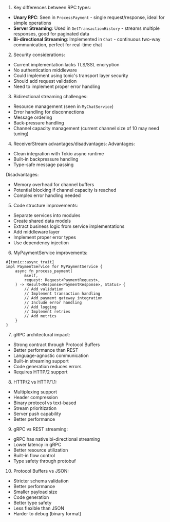 1. Key differences between RPC types:
- **Unary RPC**: Seen in `ProcessPayment` - single request/response, ideal for simple operations
- **Server Streaming**: Used in `GetTransactionHistory` - streams multiple responses, good for paginated data
- **Bi-directional Streaming**: Implemented in `Chat` - continuous two-way communication, perfect for real-time chat

2. Security considerations:
- Current implementation lacks TLS/SSL encryption
- No authentication middleware
- Could implement using tonic's transport layer security
- Should add request validation
- Need to implement proper error handling

3. Bidirectional streaming challenges:
- Resource management (seen in `MyChatService`)
- Error handling for disconnections
- Message ordering
- Back-pressure handling
- Channel capacity management (current channel size of 10 may need tuning)

4. ReceiverStream advantages/disadvantages:
Advantages:
- Clean integration with Tokio async runtime
- Built-in backpressure handling
- Type-safe message passing

Disadvantages:
- Memory overhead for channel buffers
- Potential blocking if channel capacity is reached
- Complex error handling needed

5. Code structure improvements:
- Separate services into modules
- Create shared data models
- Extract business logic from service implementations
- Add middleware layer
- Implement proper error types
- Use dependency injection

6. MyPaymentService improvements:
```
#[tonic::async_trait]
impl PaymentService for MyPaymentService {
    async fn process_payment(
        &self,
        request: Request<PaymentRequest>,
    ) -> Result<Response<PaymentResponse>, Status> {
        // Add validation
        // Implement transaction handling
        // Add payment gateway integration
        // Include error handling
        // Add logging
        // Implement retries
        // Add metrics
    }
}
```

7. gRPC architectural impact:
- Strong contract through Protocol Buffers
- Better performance than REST
- Language-agnostic communication
- Built-in streaming support
- Code generation reduces errors
- Requires HTTP/2 support

8. HTTP/2 vs HTTP/1.1:
- Multiplexing support
- Header compression
- Binary protocol vs text-based
- Stream prioritization
- Server push capability
- Better performance

9. gRPC vs REST streaming:
- gRPC has native bi-directional streaming
- Lower latency in gRPC
- Better resource utilization
- Built-in flow control
- Type safety through protobuf

10. Protocol Buffers vs JSON:
- Stricter schema validation
- Better performance
- Smaller payload size
- Code generation
- Better type safety
- Less flexible than JSON
- Harder to debug (binary format)